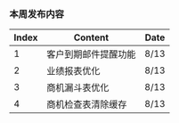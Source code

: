 ### 本周发布内容

| Index | Content              | Date |
| ----- | -------------------- | ---- |
| 1     | 客户到期邮件提醒功能 | 8/13 |
| 2     | 业绩报表优化         | 8/13 |
| 3     | 商机漏斗表优化       | 8/13 |
| 4     | 商机检查表清除缓存   | 8/13 |


